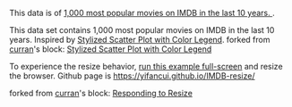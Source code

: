 This data is of [1,000 most popular movies on IMDB in the last 10 years. ](https://www.kaggle.com/PromptCloudHQ/imdb-data/data).

This data set contains 1,000 most popular movies on IMDB in the last 10 years. 
Inspired by [Stylized Scatter Plot with Color Legend](http://bl.ocks.org/curran/ecb09f2605c7fbbadf0eeb75da5f0a6b).
forked from <a href='http://bl.ocks.org/curran/'>curran</a>'s block: <a href='http://bl.ocks.org/curran/ecb09f2605c7fbbadf0eeb75da5f0a6b'>Stylized Scatter Plot with Color Legend</a>

To experience the resize behavior, [run this example full-screen](http://bl.ocks.org/curran/raw/3a68b0c81991e2e94b19/) and resize the browser.
Github page is https://yifancui.github.io/IMDB-resize/

forked from <a href='http://bl.ocks.org/curran/'>curran</a>'s block: <a href='http://bl.ocks.org/curran/3a68b0c81991e2e94b19'>Responding to Resize</a>
